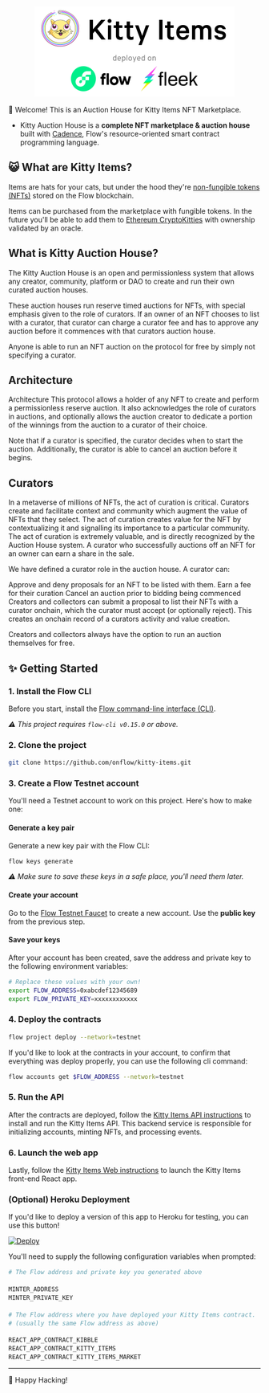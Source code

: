 <p align="center">
    <a href="http://kitty-items-flow-testnet.herokuapp.com/">
        <img width="400" src="kitty-items-banner.png" />
    </a>
</p>

👋 Welcome! This is an Auction House for Kitty Items NFT Marketplace.

- Kitty Auction House is a **complete NFT marketplace & auction house** built with [Cadence](https://docs.onflow.org/cadence), Flow's resource-oriented smart contract programming language.

## 😺 What are Kitty Items?

Items are hats for your cats, but under the hood they're [non-fungible tokens (NFTs)](https://github.com/onflow/flow-nft) stored on the Flow blockchain.

Items can be purchased from the marketplace with fungible tokens.
In the future you'll be able to add them to [Ethereum CryptoKitties](https://www.cryptokitties.co/) with ownership validated by an oracle.

## What is Kitty Auction House?
The Kitty Auction House is an open and permissionless system that allows any creator, community, platform or DAO to create and run their own curated auction houses.

These auction houses run reserve timed auctions for NFTs, with special emphasis given to the role of curators. If an owner of an NFT chooses to list with a curator, that curator can charge a curator fee and has to approve any auction before it commences with that curators auction house.

Anyone is able to run an NFT auction on the protocol for free by simply not specifying a curator.

## Architecture
Architecture
This protocol allows a holder of any NFT to create and perform a permissionless reserve auction. It also acknowledges the role of curators in auctions, and optionally allows the auction creator to dedicate a portion of the winnings from the auction to a curator of their choice.

Note that if a curator is specified, the curator decides when to start the auction. Additionally, the curator is able to cancel an auction before it begins.

## Curators
In a metaverse of millions of NFTs, the act of curation is critical. Curators create and facilitate context and community which augment the value of NFTs that they select. The act of curation creates value for the NFT by contextualizing it and signalling its importance to a particular community. The act of curation is extremely valuable, and is directly recognized by the Auction House system. A curator who successfully auctions off an NFT for an owner can earn a share in the sale.

We have defined a curator role in the auction house. A curator can:

Approve and deny proposals for an NFT to be listed with them.
Earn a fee for their curation
Cancel an auction prior to bidding being commenced
Creators and collectors can submit a proposal to list their NFTs with a curator onchain, which the curator must accept (or optionally reject). This creates an onchain record of a curators activity and value creation.

Creators and collectors always have the option to run an auction themselves for free.

## ✨ Getting Started

### 1. Install the Flow CLI

Before you start, install the [Flow command-line interface (CLI)](https://docs.onflow.org/flow-cli).

_⚠️ This project requires `flow-cli v0.15.0` or above._

### 2. Clone the project

```sh
git clone https://github.com/onflow/kitty-items.git
```

### 3. Create a Flow Testnet account

You'll need a Testnet account to work on this project. Here's how to make one:

#### Generate a key pair 

Generate a new key pair with the Flow CLI:

```sh
flow keys generate
```

_⚠️ Make sure to save these keys in a safe place, you'll need them later._

#### Create your account

Go to the [Flow Testnet Faucet](https://testnet-faucet-v2.onflow.org/) to create a new account. Use the **public key** from the previous step.

#### Save your keys

After your account has been created, save the address and private key to the following environment variables:

```sh
# Replace these values with your own!
export FLOW_ADDRESS=0xabcdef12345689
export FLOW_PRIVATE_KEY=xxxxxxxxxxxx
```

### 4. Deploy the contracts

```sh
flow project deploy --network=testnet
```

If you'd like to look at the contracts in your account, to confirm that everything was deploy properly, you can use the following cli command:
```sh
flow accounts get $FLOW_ADDRESS --network=testnet
```

### 5. Run the API

After the contracts are deployed, follow the [Kitty Items API instructions](https://github.com/onflow/kitty-items/tree/master/api#readme)
to install and run the Kitty Items API. This backend service is responsible for initializing accounts, minting NFTs, and processing events.

### 6. Launch the web app

Lastly, follow the [Kitty Items Web instructions](https://github.com/onflow/kitty-items/tree/master/web#readme) to launch the Kitty Items front-end React app.

### (Optional) Heroku Deployment

If you'd like to deploy a version of this app to Heroku for testing, you can use this button!

[![Deploy](https://www.herokucdn.com/deploy/button.svg)](https://heroku.com/deploy)

You'll need to supply the following configuration variables when prompted: 

```bash
# The Flow address and private key you generated above

MINTER_ADDRESS
MINTER_PRIVATE_KEY

# The Flow address where you have deployed your Kitty Items contract.
# (usually the same Flow address as above)

REACT_APP_CONTRACT_KIBBLE
REACT_APP_CONTRACT_KITTY_ITEMS
REACT_APP_CONTRACT_KITTY_ITEMS_MARKET
```

---

🚀 Happy Hacking!
